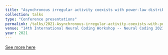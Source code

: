 ```yaml
---
title: "Asynchronous irregular activity coexists with power-law distributed neuronal avalanches"
collection: talks
type: "Conference presentations"
permalink: /talks/2021-Asynchronous-irregular-activity-coexists-with-power-law-distributed-neuronal-avalanches
venue: "14th International Neural Coding Workshop -- Neural Coding 2021, Online, Available in: url, https://bit.ly/neuralcoding2021abs"
year: 2021
---
```


[See more here](https://bit.ly/neuralcoding2021abs)
